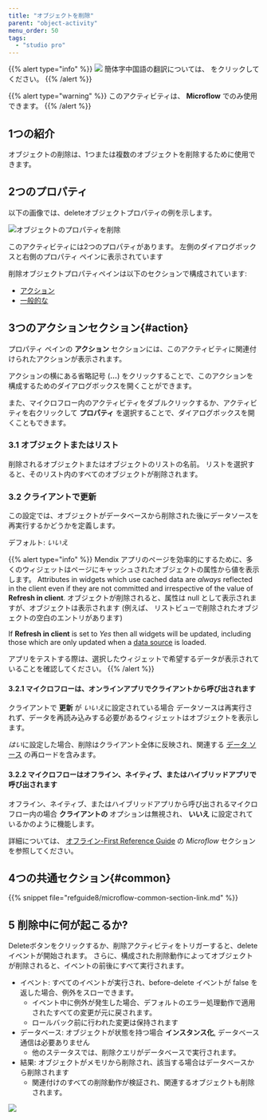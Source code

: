 ```yaml
---
title: "オブジェクトを削除"
parent: "object-activity"
menu_order: 50
tags:
  - "studio pro"
---
```


{{% alert type="info" %}}
<img src="attachments/chinese-translation/china.png" style="display: inline-block; margin: 0" /> 簡体字中国語の翻訳については、 [<unk> <unk> <unk>](https://cdn.mendix.tencent-cloud.com/documentation/refguide8/deleting-objects.pdf) をクリックしてください。
{{% /alert %}}

{{% alert type="warning" %}}
このアクティビティは、 **Microflow** でのみ使用できます。
{{% /alert %}}

## 1つの紹介

オブジェクトの削除は、1つまたは複数のオブジェクトを削除するために使用できます。

## 2つのプロパティ

以下の画像では、deleteオブジェクトプロパティの例を示します。

![オブジェクトのプロパティを削除](attachments/object-activities/delete-properties.png)

このアクティビティには2つのプロパティがあります。 左側のダイアログボックスと右側のプロパティ ペインに表示されています

削除オブジェクトプロパティペインは以下のセクションで構成されています:

* [アクション](#action)
* [一般的な](#common)

## 3つのアクションセクション{#action}

プロパティ ペインの **アクション** セクションには、このアクティビティに関連付けられたアクションが表示されます。

アクションの横にある省略記号 (**…**) をクリックすることで、このアクションを構成するためのダイアログボックスを開くことができます。

また、マイクロフロー内のアクティビティをダブルクリックするか、アクティビティを右クリックして **プロパティ** を選択することで、ダイアログボックスを開くこともできます。

### 3.1 オブジェクトまたはリスト

削除されるオブジェクトまたはオブジェクトのリストの名前。 リストを選択すると、そのリスト内のすべてのオブジェクトが削除されます。

### 3.2 クライアントで更新

この設定では、オブジェクトがデータベースから削除された後にデータソースを再実行するかどうかを定義します。

デフォルト: *いいえ*

{{% alert type="info" %}}
Mendix アプリのページを効率的にするために、多くのウィジェットはページにキャッシュされたオブジェクトの属性から値を表示します。 Attributes in widgets which use cached data are *always* reflected in the client even if they are not committed and irrespective of the value of **Refresh in client**. オブジェクトが削除されると、属性は null として表示されますが、オブジェクトは表示されます (例えば、 リストビューで削除されたオブジェクトの空白のエントリがあります)

If **Refresh in client** is set to *Yes* then all widgets will be updated, including those which are only updated when a [data source](data-sources) is loaded.

アプリをテストする際は、選択したウィジェットで希望するデータが表示されていることを確認してください。
{{% /alert %}}

#### 3.2.1 マイクロフローは、オンラインアプリでクライアントから呼び出されます

クライアントで **更新** が *いいえ*に設定されている場合 データソースは再実行されず、データを再読み込みする必要があるウィジェットはオブジェクトを表示します。

*はい*に設定した場合、削除はクライアント全体に反映され、関連する [データ ソース](data-sources) の再ロードを含みます。

#### 3.2.2 マイクロフローはオフライン、ネイティブ、またはハイブリッドアプリで呼び出されます

オフライン、ネイティブ、またはハイブリッドアプリから呼び出されるマイクロフロー内の場合 **クライアントの** オプションは無視され、 **いいえ** に設定されているかのように機能します。

詳細については、 [オフライン-First Reference Guide](offline-first#microflows) の *Microflow* セクションを参照してください。

## 4つの共通セクション{#common}

{{% snippet file="refguide8/microflow-common-section-link.md" %}}

## 5 削除中に何が起こるか?

Deleteボタンをクリックするか、削除アクティビティをトリガーすると、deleteイベントが開始されます。 さらに、構成された削除動作によってオブジェクトが削除されると、イベントの前後にすべて実行されます。

* イベント: すべてのイベントが実行され、before-delete イベントが false を返した場合、例外をスローできます。
    * イベント中に例外が発生した場合、デフォルトのエラー処理動作で適用されたすべての変更が元に戻されます。
    * ロールバック前に行われた変更は保持されます
* データベース: オブジェクトが状態を持つ場合 **インスタンス化**, データベース通信は必要ありません
    * 他のステータスでは、削除クエリがデータベースで実行されます。
* 結果: オブジェクトがメモリから削除され、該当する場合はデータベースから削除されます
    * 関連付けのすべての削除動作が検証され、関連するオブジェクトも削除されます。

![](attachments/object-activities/18582171.png)

